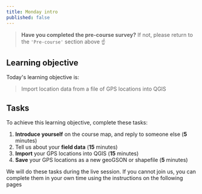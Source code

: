 ```yaml
---
title: Monday intro
published: false
---
```


> **Have you completed the pre-course survey?**  If not, please return to the `'Pre-course'` section above :point_up:

## Learning objective
Today's learning objective is:

> Import location data from a file of GPS locations into QGIS

## Tasks
To achieve this learning objective, complete these tasks:
1. **Introduce yourself** on the course map, and reply to someone else (**5** minutes)
2. Tell us about your **field data** (**15** minutes)
3. **Import** your GPS locations into QGIS (**15** minutes)
4. **Save** your GPS locations as a new geoGSON or shapefile (**5** minutes)

We will do these tasks during the live session.  If you cannot join us, you can complete them in your own time using the instructions on the following pages